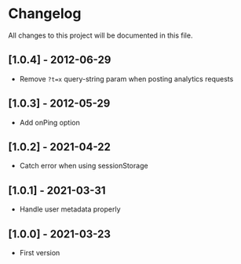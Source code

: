 # Changelog
All changes to this project will be documented in this file.

## [1.0.4] - 2012-06-29
- Remove `?t=x` query-string param when posting analytics requests

## [1.0.3] - 2012-05-29
- Add onPing option

## [1.0.2] - 2021-04-22
- Catch error when using sessionStorage

## [1.0.1] - 2021-03-31
- Handle user metadata properly

## [1.0.0] - 2021-03-23
- First version
